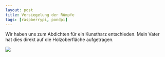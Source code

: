 ```yaml
---
layout: post
title: Versiegelung der Rümpfe
tags: [raspberrypi, pondpi]
---
```


Wir haben uns zum Abdichten für ein Kunstharz entschieden. Mein Vater hat dies direkt auf die Holzoberfläche aufgetragen.

[![](/assets/pondpi//Rümpfe-300x181.jpg)](/assets/pondpi//Rümpfe.jpg)